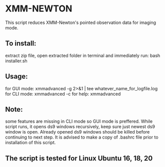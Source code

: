 # XMM-NEWTON
This script reduces XMM-Newton's pointed observation data for imaging mode.
## To install:
  extract zip file, open extracted folder in terminal and immediately run:
  bash installer.sh
## Usage:
  for GUI mode:
  xmmadvanced -g 2>&1 | tee whatever_name_for_logfile.log
  for CLI mode:
  xmmadvanced -c
  for help:
  xmmadvanced 
## Note:
  some features are missing in CLI mode so GUI mode is preffered.
  While script runs, it opens ds9 windows recursively, keep sure just newest ds9 window is open.
  Already opened ds9 windows should be killed before continuing to next step. 
  It is advised to make a copy of .bashrc file prior to installation of this script. 
## The script is tested for Linux Ubuntu 16, 18, 20
